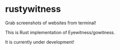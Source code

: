 # rustywitness
Grab screenshots of websites from terminal!

This is Rust implementation of Eyewitness/gowitness.

It is currently under development!
